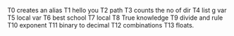  T0 creates an alias T1 hello you T2 path T3 counts the no of dir T4 list g var T5 local var T6 best school T7 local T8 True knowledge T9 divide and rule T10 exponent T11 binary to decimal T12 combinations T13 floats.
